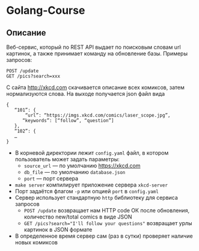 # Golang-Course

## Описание
Веб-сервис, который по REST API выдает по поисковым словам url картинок, a также принимает команду на обновление базы.
Примеры запросов:
```
POST /update
GET /pics?search=xxx
```

С сайта http://xkcd.com  скачивается описание всех комиксов, затем нормализуются слова. На выходе получается json файл вида
```
{
   “101”: {
       “url”: “https://imgs.xkcd.com/comics/laser_scope.jpg”,
      “keywords”: [“follow”, “question”] 
   },
   “102”: {
   …
}
```

- В корневой директории лежит `config.yaml` файл, в котором пользователь может задать параметры:
  - `source_url` — по умолчанию https://xkcd.com
  - `db_file` — по умолчанию `database.json`
  - `port` — порт сервера
- `make server` компилирует приложение сервера `xkcd-server`
- Порт задаётся флагом `-p` или опцией `port` в `config.yaml`
- Сервер использует стандартную `http` библиотеку для сервиса запросов
  - `POST /update` возвращает нам HTTP code ОК после обновления, количество new/total comics в виде JSON
  - `GET /pics?search="I'll follow your questions"` возвращает урлы картинок в JSON формате
- В определенное время сервер сам (раз в сутки) проверяет наличие новых комиксов
